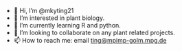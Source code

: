 - 👋 Hi, I’m @mkyting21
- 👀 I’m interested in plant biology.
- 🌱 I’m currently learning R and python.
- 💞️ I’m looking to collaborate on any plant related projects.
- 📫 How to reach me: email ting@mpimp-golm.mpg.de

<!---
mkyting21/mkyting21 is a ✨ special ✨ repository because its `README.md` (this file) appears on your GitHub profile.
You can click the Preview link to take a look at your changes.
--->
